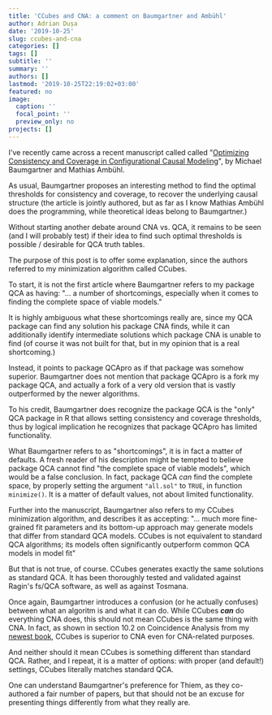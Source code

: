 ```yaml
---
title: 'CCubes and CNA: a comment on Baumgartner and Ambühl'
author: Adrian Dușa
date: '2019-10-25'
slug: ccubes-and-cna
categories: []
tags: []
subtitle: ''
summary: ''
authors: []
lastmod: '2019-10-25T22:19:02+03:00'
featured: no
image:
  caption: ''
  focal_point: ''
  preview_only: no
projects: []
---
```


I've recently came across a recent manuscript called called "[Optimizing Consistency and Coverage in Configurational Causal Modeling](https://people.uib.no/mba110/docs/ConCovOpt.pdf)", by Michael Baumgartner and Mathias Ambühl.

As usual, Baumgartner proposes an interesting method to find the optimal thresholds for consistency and coverage, to recover the underlying causal structure (the article is jointly authored, but as far as I know Mathias Ambühl does the programming, while theoretical ideas belong to Baumgartner.)

Without starting another debate around CNA vs. QCA, it remains to be seen (and I will probably test) if their idea to find such optimal thresholds is possible / desirable for QCA truth tables.

The purpose of this post is to offer some explanation, since the authors referred to my minimization algorithm called CCubes.

To start, it is not the first article where Baumgartner refers to my package QCA as having: "... a number of shortcomings, especially when it comes to finding the complete space of viable models."

It is highly ambiguous what these shortcomings really are, since my QCA package can find any solution his package CNA finds, while it can additionally identify intermediate solutions which package CNA is unable to find (of course it was not built for that, but in my opinion that is a real shortcoming.)

Instead, it points to package QCApro as if that package was somehow superior. Baumgartner does not mention that package QCApro is a fork my package QCA, and actually a fork of a very old version that is vastly outperformed by the newer algorithms.

To his credit, Baumgartner does recognize the package QCA is the "only" QCA package in R that allows setting consistency and coverage thresholds, thus by logical implication he recognizes that package QCApro has limited functionality.

What Baumgartner refers to as "shortcomings", it is in fact a matter of defaults. A fresh reader of his description might be tempted to believe package QCA cannot find "the complete space of viable models", which would be a false conclusion. In fact, package QCA *can* find the complete space, by properly setting the argument `"all.sol"` to `TRUE`, in function `minimize()`. It is a matter of default values, not about limited functionality.

Further into the manuscript, Baumgartner also refers to my CCubes minimization algorithm, and describes it as accepting: 
"... much more fine-grained fit parameters and its bottom-up approach may generate models that differ from standard QCA models. CCubes is not equivalent to standard QCA algorithms; its models often significantly outperform common QCA models in model fit"

But that is not true, of course. CCubes generates exactly the same solutions as standard QCA. It has been thoroughly tested and validated against Ragin's fs/QCA software, as well as against Tosmana.

Once again, Baumgartner introduces a confusion (or he actually confuses) between what an algoritm is and what it can do. While CCubes ***can*** do everything CNA does, this should not mean CCubes is the same thing with CNA. In fact, as shown in section 10.2 on Coincidence Analysis from my [newest book](https://www.springer.com/gp/book/9783319756677), CCubes is superior to CNA even for CNA-related purposes.

And neither should it mean CCubes is something different than standard QCA. Rather, and I repeat, it is a matter of options: with proper (and default!) settings, CCubes literally matches standard QCA.

One can understand Baumgartner's preference for Thiem, as they co-authored a fair number of papers, but that should not be an excuse for presenting things differently from what they really are.
